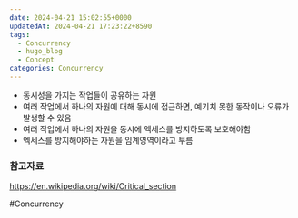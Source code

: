 ```yaml
---
date: 2024-04-21 15:02:55+0000
updatedAt: 2024-04-21 17:23:22+8590
tags:
  - Concurrency
  - hugo_blog
  - Concept
categories: Concurrency
---
```

- 동시성을 가지는 작업들이 공유하는 자원
- 여러 작업에서 하나의 자원에 대해 동시에 접근하면, 예기치 못한 동작이나 오류가 발생할 수 있음
- 여러 작업에서 하나의 자원을 동시에 엑세스를 방지하도록 보호해야함
- 엑세스를 방지해야하는 자원을 임계영역이라고 부름

### 참고자료
https://en.wikipedia.org/wiki/Critical_section

#Concurrency 